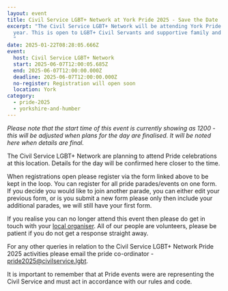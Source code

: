 ```yaml
---
layout: event
title: Civil Service LGBT+ Network at York Pride 2025 - Save the Date
excerpt: "The Civil Service LGBT+ Network will be attending York Pride this
  year. This is open to LGBT+ Civil Servants and supportive family and friends.
  "
date: 2025-01-22T08:28:05.666Z
event:
  host: Civil Service LGBT+ Network
  start: 2025-06-07T12:00:05.685Z
  end: 2025-06-07T12:00:00.000Z
  deadline: 2025-06-07T12:00:00.000Z
  no-register: Registration will open soon
  location: York
category:
  - pride-2025
  - yorkshire-and-humber
---
```

*P﻿lease note that the start time of this event is currently showing as 1200 - this will be adjusted when plans for the day are finalised. It will be noted here when details are final.*

The Civil Service LGBT+ Network are planning to attend Pride celebrations at this location. Details for the day will be confirmed here closer to the time. 

When registrations open please register via the form linked above to be kept in the loop. You can register for all pride parades/events on one form. If you decide you would like to join another parade, you can either edit your previous form, or is you submit a new form please only then include your additional parades, we will still have your first form.

I﻿f you realise you can no longer attend this event then please do get in touch with your [local organiser](https://www.civilservice.lgbt/team/). All of our people are volunteers, please be patient if you do not get a response straight away. 

F﻿or any other queries in relation to the Civil Service LGBT+ Network Pride 2025 activities please email the pride co-ordinator - [pride2025@civilservice.lgbt](mailto:pride2025@civilservice.lgbt).

I﻿t is important to remember that at Pride events were are representing the Civil Service and must act in accordance with our rules and code.